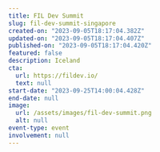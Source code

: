 ```yaml
---
title: FIL Dev Summit
slug: fil-dev-summit-singapore
created-on: "2023-09-05T18:17:04.382Z"
updated-on: "2023-09-05T18:17:04.407Z"
published-on: "2023-09-05T18:17:04.420Z"
featured: false
description: Iceland
cta:
  url: https://fildev.io/
  text: null
start-date: "2023-09-25T14:00:04.428Z"
end-date: null
image:
  url: /assets/images/fil-dev-summit.png
  alt: null
event-type: event
involvement: null
---
```


